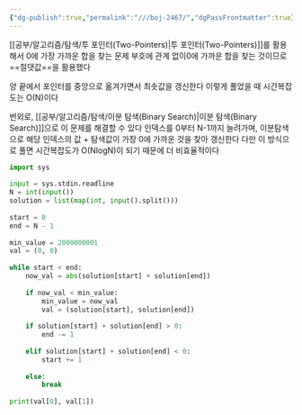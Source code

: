 ```yaml
---
{"dg-publish":true,"permalink":"///boj-2467/","dgPassFrontmatter":true}
---
```



[[공부/알고리즘/탐색/투 포인터(Two-Pointers)\|투 포인터(Two-Pointers)]]를 활용해서 0에 가장 가까운 합을 찾는 문제
부호에 관계 없이0에 가까운 합을 찾는 것이므로 ==절댓값==을 활용했다

양 끝에서 포인터를 중앙으로 옮겨가면서 최솟값을 갱신한다
이렇게 풀었을 때 시간복잡도는 O(N)이다

번외로, [[공부/알고리즘/탐색/이분 탐색(Binary Search)\|이분 탐색(Binary Search)]]으로 이 문제를 해결할 수 있다
인덱스를 0부터 N-1까지 늘려가며,
이분탐색으로 해당 인덱스의 값 + 탐색값이 가장 0에 가까운 것을 찾아 갱신한다
다만 이 방식으로 풀면 시간복잡도가 O(NlogN)이 되기 때문에 더 비효율적이다

```python
import sys  
  
input = sys.stdin.readline  
N = int(input())  
solution = list(map(int, input().split()))  
  
start = 0  
end = N - 1  
  
min_value = 2000000001  
val = (0, 0)  
  
while start < end:  
    now_val = abs(solution[start] + solution[end])  
  
    if now_val < min_value:  
        min_value = now_val  
        val = (solution[start], solution[end])  
  
    if solution[start] + solution[end] > 0:  
        end -= 1  
  
    elif solution[start] + solution[end] < 0:  
        start += 1  
  
    else:  
        break  
  
print(val[0], val[1])
```